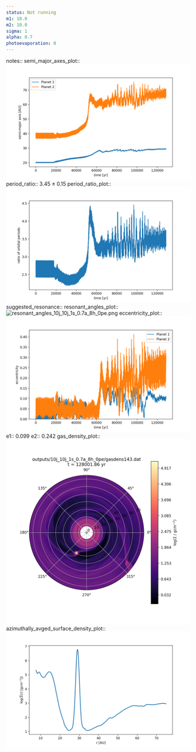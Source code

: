 ```yaml
---
status: Not running
m1: 10.0
m2: 10.0
sigma: 1
alpha: 0.7
photoevaporation: 0
---
```


notes::
semi_major_axes_plot:: ![semi_major_axes_10j_10j_1s_0.7a_8h_0pe.png](plots/semi_major_axes/semi_major_axes_10j_10j_1s_0.7a_8h_0pe.png)
period_ratio:: 3.45 ± 0.15
period_ratio_plot:: ![period_ratio_10j_10j_1s_0.7a_8h_0pe.png](plots/period_ratio/period_ratio_10j_10j_1s_0.7a_8h_0pe.png)
suggested_resonance:: 
resonant_angles_plot:: ![resonant_angles_10j_10j_1s_0.7a_8h_0pe.png](plots/resonant_angles/resonant_angles_10j_10j_1s_0.7a_8h_0pe.png)
eccentricity_plot:: ![eccentricity_10j_10j_1s_0.7a_8h_0pe.png](plots/eccentricity/eccentricity_10j_10j_1s_0.7a_8h_0pe.png)
e1:: 0.099
e2:: 0.242
gas_density_plot:: ![gas_density_10j_10j_1s_0.7a_8h_0pe.png](plots/gas_density/gas_density_10j_10j_1s_0.7a_8h_0pe.png)
azimuthally_avged_surface_density_plot:: ![azimuthally_avged_surface_density_10j_10j_1s_0.7a_8h_0pe.png](plots/azimuthally_avged_surface_density/azimuthally_avged_surface_density_10j_10j_1s_0.7a_8h_0pe.png)
